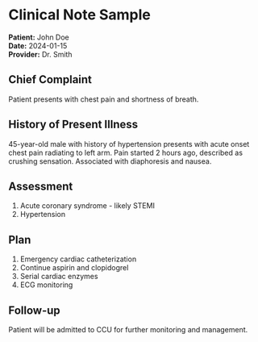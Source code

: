 # Clinical Note Sample

**Patient:** John Doe  
**Date:** 2024-01-15  
**Provider:** Dr. Smith  

## Chief Complaint
Patient presents with chest pain and shortness of breath.

## History of Present Illness
45-year-old male with history of hypertension presents with acute onset chest pain radiating to left arm. Pain started 2 hours ago, described as crushing sensation. Associated with diaphoresis and nausea.

## Assessment
1. Acute coronary syndrome - likely STEMI
2. Hypertension

## Plan
1. Emergency cardiac catheterization
2. Continue aspirin and clopidogrel
3. Serial cardiac enzymes
4. ECG monitoring

## Follow-up
Patient will be admitted to CCU for further monitoring and management. 